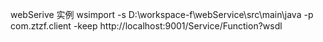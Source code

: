 
webSerive 实例
wsimport -s D:\\workspace-f\\webService\\src\\main\\java -p com.ztzf.client -keep http://localhost:9001/Service/Function?wsdl